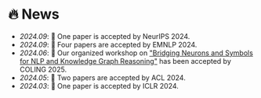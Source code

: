 # 🔥 News
- *2024.09*: 🎉 One paper is accepted by NeurIPS 2024.
- *2024.09*: 🎉 Four papers are accepted by EMNLP 2024.
- *2024.06*: 🎉 Our organized workshop on ["Bridging Neurons and Symbols for NLP and Knowledge Graph Reasoning"](https://neusymbridge.github.io/) has been accepted by COLING 2025.
- *2024.05*: 🎉 Two papers are accepted by ACL 2024.
- *2024.03*: 🎉 One paper is accepted by ICLR 2024.
